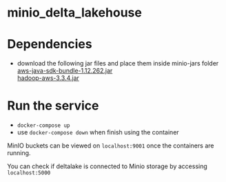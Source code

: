 # minio_delta_lakehouse

# Dependencies
- download the following jar files and place them inside minio-jars folder
    [aws-java-sdk-bundle-1.12.262.jar](https://mvnrepository.com/artifact/com.amazonaws/aws-java-sdk-bundle)<br>
    [hadoop-aws-3.3.4.jar](https://mvnrepository.com/artifact/org.apache.hadoop/hadoop-aws/3.3.4)

# Run the service
- `docker-compose up`
- use `docker-compose down` when finish using the container

MinIO buckets can be viewed on `localhost:9001` once the containers are running.

You can check if deltalake is connected to Minio storage by accessing `localhost:5000`